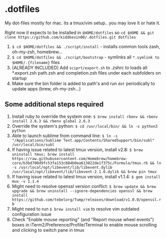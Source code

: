# .dotfiles
My dot-files mostly for mac. its a tmux/vim setup.. you may love it or hate it.


Right now it expects to be installed in `$HOME/dotfiles` so `cd $HOME && git clone https://github.com/kiddkevin00/.dotfiles.git dotfiles`

1. `$ cd $HOME/dotfiles && ./script/install` - installs common tools zash, oh-my-zsh, homebrew...
2. `$ cd $HOME/dotfiles && ./script/bootstrap` - symlinks all `*.symlink to $HOME/.{filename}` files
3. [ALREADY INCLUDED] Add `sciprt/export.sh` to .zshrc to loads all *.export.zsh path.zsh and completion.zsh files under each subfolders on startup
4. Make sure the bin folder is added to path's and run `dot` periodically to update apps (brew, oh-my-zsh...)

## Some additional steps required
1. Install ruby to override the system one: `$ brew install rbenv && rbenv install 2.6.3 && rbenv global 2.6.3`
2. Override the system's python: `$ cd /usr/local/bin/ && ln -s python3 python`
3. Able to launch sublime from command line: `$ ln -s "/Applications/Sublime Text.app/Contents/SharedSupport/bin/subl" /usr/local/bin/subl`
4. If having issue related to latest tmux version, install v2.8: `$ brew uninstall tmux; brew install https://raw.githubusercontent.com/Homebrew/homebrew-core/b3bd700d9fc53fa153c884b0ea613822de1f375c/Formula/tmux.rb && ln -s /usr/local/opt/libevent/lib/libevent.dylib /usr/local/opt/libevent/lib/libevent-2.1.6.dylib && brew pin tmux`
5. If having issue related to latest tmux version, install v1.1.4: `$ gem install mux -v 1.1.4`
6. Might need to resolve openssl version conflict: `$ brew update && brew upgrade && brew uninstall --ignore-dependencies openssl && brew install https://github.com/tebelorg/Tump/releases/download/v1.0.0/openssl.rb`
7. Might need to run `$ brew install vim` to resolve vim outdated configuration issue
8. Check "Enable mouse reporting" (and "Report mouse wheel events") boxes in iTerm2/Preference/Profile/Terminal to enable mouse scrolling and clicking to switch pane in tmux
